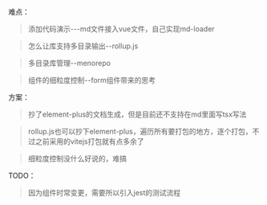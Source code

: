 难点：
> 添加代码演示---md文件接入vue文件，自己实现md-loader

> 怎么让库支持多目录输出--rollup.js

> 多目录库管理--menorepo

> 组件的细粒度控制--form组件带来的思考



方案：
> 抄了element-plus的文档生成，但是目前还不支持在md里面写tsx写法

> rollup.js也可以抄下element-plus，遍历所有要打包的地方，逐个打包，不过之前采用的vitejs打包就有点多余了

> 细粒度控制没什么好说的，难搞


TODO：
> 因为组件时常变更，需要所以引入jest的测试流程